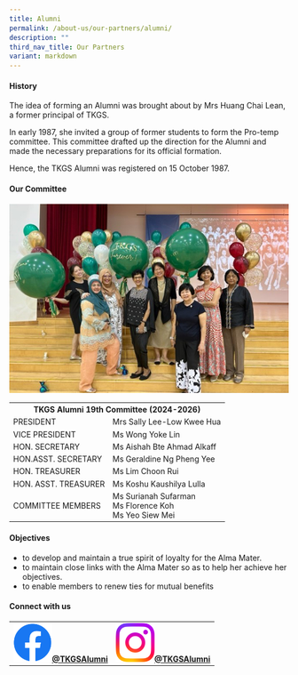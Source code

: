 ```yaml
---
title: Alumni
permalink: /about-us/our-partners/alumni/
description: ""
third_nav_title: Our Partners
variant: markdown
---
```

<h4><strong>History</strong></h4>
<p>The idea of forming an Alumni was brought about by Mrs Huang Chai Lean, a former principal of TKGS.</p>
<p>In early 1987, she invited a group of former students to form the Pro-temp committee. This committee drafted up the direction for the Alumni and made the necessary preparations for its official formation.</p>
<p>Hence, the TKGS Alumni was registered on 15 October 1987.</p>
<h4><strong>Our Committee</strong></h4>
<img src="/images/About_us/Our_partners/2023_alumni_photo.jpg">
<table>
<tbody>
<tr>
<th style="text-align: center;" colspan="2">TKGS Alumni 19th Committee (2024-2026)</th>
</tr>
	
<tr>
<td>PRESIDENT</td>
<td>Mrs Sally Lee-Low Kwee Hua</td>
</tr>
<tr>
<td>VICE PRESIDENT</td>
<td>Ms Wong Yoke Lin</td>
</tr>
<tr>
<td>HON. SECRETARY</td>
<td>Ms Aishah Bte Ahmad Alkaff</td>
</tr>
<tr>
<td>HON.ASST. SECRETARY</td>
<td>Ms Geraldine Ng Pheng Yee</td>
</tr>
<tr>
<td>HON. TREASURER</td>
<td>Ms Lim Choon Rui</td>
</tr>
<tr>
<td>HON. ASST. TREASURER</td>
<td>Ms Koshu Kaushilya Lulla</td>
</tr>
<tr>
<td>COMMITTEE MEMBERS</td>
<td>
<div>Ms Surianah Sufarman</div>
<div>Ms Florence Koh</div>
<div>Ms Yeo Siew Mei</div>
</td>
</tr>
</tbody>
</table>
<h4><strong>Objectives</strong></h4>
<ul>
<li>to develop and maintain a true spirit of loyalty for the Alma Mater.</li>
<li>to maintain close links with the Alma Mater so as to help her achieve her objectives.</li>
<li>to enable members to renew ties for mutual benefits</li>
</ul>
<h4><strong>Connect with us</strong></h4>
<table>
	<tbody>
		<tr>
			<td style="text-align: center"><b><a href="https://www.facebook.com/profile.php?id=100057374841835"><img style="width: 70px;" src="/images/Standard/FB_icon.png">@TKGSAlumni</a></b>
			</td>
			<td style="text-align: center"><b>
		<a href="https://www.instagram.com/tkgs.alumni/?igshid=YmMyMTA2M2Y%3D"><img style="width: 70px;" src="/images/Standard/IG_icon.png">@TKGSAlumni</a></b>
			</td>
		</tr>
	</tbody>
	</table>